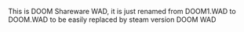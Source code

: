 This is DOOM Shareware WAD, it is just renamed from DOOM1.WAD to DOOM.WAD to be easily replaced by steam version DOOM WAD